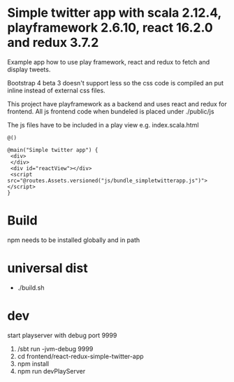 Simple twitter app with scala 2.12.4, playframework 2.6.10, react 16.2.0 and redux 3.7.2
=
Example app how to use play framework, react and redux to fetch and display tweets.

Bootstrap 4 beta 3 doesn't support less so the css code is compiled an put inline instead of external css files.

This project have playframework as a backend and uses react and redux for frontend.
All js frontend code when bundeled is placed under ./public/js

The js files have to be included in a play view e.g.
index.scala.html
```
@()

@main("Simple twitter app") {
 <div>
 </div>
 <div id="reactView"></div>
 <script src="@routes.Assets.versioned("js/bundle_simpletwitterapp.js")"></script>
} 
```
Build
== 
npm needs to be installed globally and in path

universal dist
===
- ./build.sh

dev
==
start playserver with debug port 9999
1. /sbt run -jvm-debug 9999
2. cd frontend/react-redux-simple-twitter-app
3. npm install  
5. npm run devPlayServer
